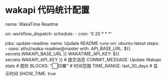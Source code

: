 # wakapi 代码统计配置

name: WakaTime Readme

on:
  workflow_dispatch:
  schedule:
    - cron: '0 20 * * *'

jobs:
  update-readme:
    name: Update README
    runs-on: ubuntu-latest
    steps:
      - uses: athul/waka-readme@master
        with:
          API_BASE_URL: ${{ secrets.WAKAPI_BASE_URL }}
          WAKATIME_API_KEY: ${{ secrets.WAKAPI_API_KEY }}
          # 提交消息
          COMMIT_MESSAGE: Update Wakapi stats
          # 图形
          BLOCKS: "⬜🟨🟩"
          # 时间范围
          TIME_RANGE: last_30_days
          # 显示时间
          SHOW_TIME: true
